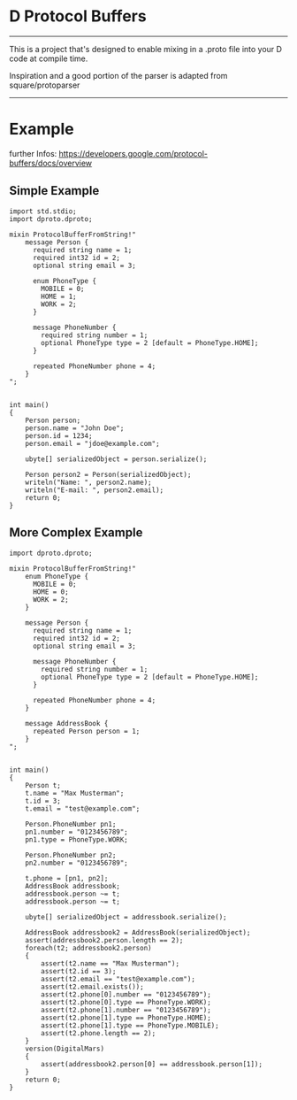 # D Protocol Buffers

----

This is a project that's designed to enable mixing in a .proto file into your D code at compile time.

Inspiration and a good portion of the parser is adapted from square/protoparser


----
# Example

further Infos: https://developers.google.com/protocol-buffers/docs/overview

## Simple Example

    import std.stdio;
    import dproto.dproto;
    
    mixin ProtocolBufferFromString!"
        message Person {
          required string name = 1;
          required int32 id = 2;
          optional string email = 3;
    
          enum PhoneType {
            MOBILE = 0;
            HOME = 1;
            WORK = 2;
          }
    
          message PhoneNumber {
            required string number = 1;
            optional PhoneType type = 2 [default = PhoneType.HOME];
          }
    
          repeated PhoneNumber phone = 4;
        }
    ";
    
    
    int main()
    {
        Person person;
        person.name = "John Doe";
        person.id = 1234;
        person.email = "jdoe@example.com";
    
        ubyte[] serializedObject = person.serialize();
    
        Person person2 = Person(serializedObject);
        writeln("Name: ", person2.name);
        writeln("E-mail: ", person2.email);
        return 0;
    }

## More Complex Example

    import dproto.dproto;
    
    mixin ProtocolBufferFromString!"
        enum PhoneType {
          MOBILE = 0;
          HOME = 0;
          WORK = 2;
        }
    
        message Person {
          required string name = 1;
          required int32 id = 2;
          optional string email = 3;
    
          message PhoneNumber {
            required string number = 1;
            optional PhoneType type = 2 [default = PhoneType.HOME];
          }
    
          repeated PhoneNumber phone = 4;
        }
    
        message AddressBook {
          repeated Person person = 1;
        }
    ";
    
    
    int main()
    {
        Person t;
        t.name = "Max Musterman";
        t.id = 3;
        t.email = "test@example.com";
    
        Person.PhoneNumber pn1;
        pn1.number = "0123456789";
        pn1.type = PhoneType.WORK;
        
        Person.PhoneNumber pn2;
        pn2.number = "0123456789";
    
        t.phone = [pn1, pn2];
        AddressBook addressbook;
        addressbook.person ~= t;
        addressbook.person ~= t;
    
        ubyte[] serializedObject = addressbook.serialize();
        
        AddressBook addressbook2 = AddressBook(serializedObject);
        assert(addressbook2.person.length == 2);
        foreach(t2; addressbook2.person)
        {
            assert(t2.name == "Max Musterman");
            assert(t2.id == 3);
            assert(t2.email == "test@example.com");
            assert(t2.email.exists());
            assert(t2.phone[0].number == "0123456789");
            assert(t2.phone[0].type == PhoneType.WORK);
            assert(t2.phone[1].number == "0123456789");
            assert(t2.phone[1].type == PhoneType.HOME);
            assert(t2.phone[1].type == PhoneType.MOBILE);
            assert(t2.phone.length == 2);
        }
        version(DigitalMars)
        {
            assert(addressbook2.person[0] == addressbook.person[1]);
        }
        return 0;
    }
